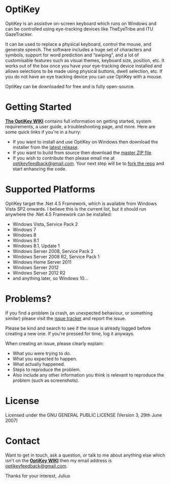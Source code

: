 # OptiKey

OptiKey is an assistive on-screen keyboard which runs on Windows and can be controlled using eye-tracking devices like TheEyeTribe and ITU GazeTracker. 

It can be used to replace a physical keyboard, control the mouse, and generate speech. The software includes a huge set of characters and symbols, support for word prediction and “swiping”, and a lot of customisable features such as visual themes, keyboard size, position, etc. It works out of the box once you have your eye-tracking device installed and allows selections to be made using physical buttons, dwell selection, etc. If you do not have an eye tracking device you can use OptiKey with a mouse.

OptiKey can be downloaded for free and is fully open-source.


# Getting Started

[**The OptiKey WIKI**](https://github.com/JuliusSweetland/OptiKey/wiki/) contains full information on getting started, system requirements, a user guide, a troubleshooting page, and more. Here are some quick links if you're in a hurry:

* If you want to install and use OptiKey on Windows then download the installer from the [latest release](https://github.com/JuliusSweetland/OptiKey/releases/latest).
* If you want to build from source then download the [master ZIP file](https://github.com/JuliusSweetland/OptiKey/archive/master.zip).
* If you wish to contribute then please email me at <optikeyfeedback@gmail.com>. Your next step will be to [fork the repo](https://github.com/JuliusSweetland/OptiKey/fork) and start enhancing the code.

# Supported Platforms

OptiKey target the .Net 4.5 Framework, which is available from Windows Vista SP2 onwards. I believe this is the current list, but it should run anywhere the .Net 4.5 Framework can be installed:

* Windows Vista, Service Pack 2
* Windows 7
* Windows 8
* Windows 8.1
* Windows 8.1, Update 1
* Windows Server 2008, Service Pack 2
* Windows Server 2008 R2, Service Pack 1
* Windows Home Server 2011
* Windows Server 2012
* Windows Server 2012 R2
* and anything later, so Windows 10...

# Problems?

If you find a problem (a crash, an unexpected behaviour, or something similar) please visit the [issue tracker](https://github.com/JuliusSweetland/OptiKey/issues) and report the issue.

Please be kind and search to see if the issue is already logged before creating a new one. If you're pressed for time, log it anyways.

When creating an issue, please clearly explain:

* What you were trying to do.
* What you expected to happen.
* What actually happened.
* Steps to reproduce the problem.
* Also include any other information you think is relevant to reproduce the problem (such as screenshots).

# License

Licensed under the GNU GENERAL PUBLIC LICENSE (Version 3, 29th June 2007)

# Contact

Want to get in touch, ask a question, or talk to me about anything else which isn't on the [**OptiKey WIKI**](https://github.com/JuliusSweetland/OptiKey/wiki/) then my email address is <optikeyfeedback@gmail.com>.

Thanks for your interest,
Julius
